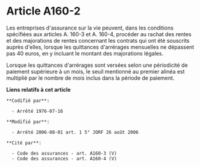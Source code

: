# Article A160-2

Les entreprises d'assurance sur la vie peuvent, dans les conditions spécifiées aux articles A. 160-3 et A. 160-4, procéder au
rachat des rentes et des majorations de rentes concernant les contrats qui ont été souscrits auprès d'elles, lorsque les
quittances d'arrérages mensuelles ne dépassent pas 40 euros, en y incluant le montant des majorations légales. 

Lorsque les quittances d'arrérages sont versées selon une périodicité de paiement supérieure à un mois, le seuil mentionné au
premier alinéa est multiplié par le nombre de mois inclus dans la période de paiement.

**Liens relatifs à cet article**

	**Codifié par**:

	  - Arrêté 1976-07-16

	**Modifié par**:

	  - Arrêté 2006-08-01 art. 1 5° JORF 26 août 2006

	**Cité par**:

	  - Code des assurances - art. A160-3 (V)
	  - Code des assurances - art. A160-4 (V)

